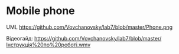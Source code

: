 # Mobile phone
UML https://github.com/Vovchanovsky/lab7/blob/master/Phone.png

Відеогайд:
        https://github.com/Vovchanovsky/lab7/blob/master/Інструкція%20по%20роботі.wmv
